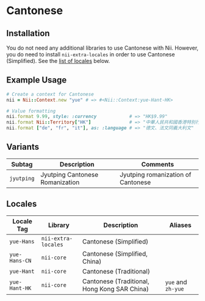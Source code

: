 <!-- This file has been generated. Source: languages/_template.md.erb -->

# Cantonese

## Installation

You do not need any additional libraries to use Cantonese with Nii.
However, you do need to install `nii-extra-locales` in order to use Cantonese (Simplified).
See the [list of locales](#locales) below.

## Example Usage

``` ruby
# Create a context for Cantonese
nii = Nii::Context.new "yue" # => #<Nii::Context:yue-Hant-HK>

# Value formatting
nii.format 9.99, style: :currency            # => "HK$9.99"
nii.format Nii::Territory["HK"]              # => "中華人民共和國香港特別行政區"
nii.format ["de", "fr", "it"], as: :language # => "德文、法文同義大利文"
```

## Variants

<table>
  <thead>
    <tr>
      <th>Subtag</th>
      <th>Description</th>
      <th>Comments</th>
    </tr>
  </thead>
  <tbody>
    <tr>
      <td><code>jyutping</code></td>
      <td>Jyutping Cantonese Romanization</td>
      <td>Jyutping romanization of Cantonese</td>
    </tr>
  </tbody>
</table>

## Locales

<table>
  <thead>
    <tr>
      <th>Locale Tag</th>
      <th>Library</th>
      <th>Description</th>
      <th>Aliases</th>
    </tr>
  </thead>
  <tbody>
    <tr>
      <td><code>yue-Hans</code></td>
      <td><code>nii-extra-locales</code></td>
      <td>Cantonese (Simplified)</td>
      <td></td>
    </tr>
    <tr>
      <td><code>yue-Hans-CN</code></td>
      <td><code>nii-core</code></td>
      <td>Cantonese (Simplified, China)</td>
      <td></td>
    </tr>
    <tr>
      <td><code>yue-Hant</code></td>
      <td><code>nii-core</code></td>
      <td>Cantonese (Traditional)</td>
      <td></td>
    </tr>
    <tr>
      <td><code>yue-Hant-HK</code></td>
      <td><code>nii-core</code></td>
      <td>Cantonese (Traditional, Hong Kong SAR China)</td>
      <td><code>yue</code> and <code>zh-yue</code></td>
    </tr>
  </tbody>
</table>

